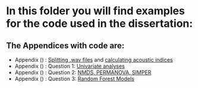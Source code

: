 # In this folder you will find examples for the code used in the dissertation: 
## The Appendices with code are:
- Appendix () : [Splitting .wav files](https://github.com/carlaleone/Dissertation/blob/main/Appendix%20Code/splitting_sound_files.R) and [calculating acoustic indices](https://github.com/carlaleone/Dissertation/blob/main/Appendix%20Code/acoustic_indices.R)
- Appendix () : Question 1: [Univariate analyses](https://github.com/carlaleone/Dissertation/blob/main/Appendix%20Code/Appendix_Unvariate.R)
- Appendix () : Question 2: [NMDS, PERMANOVA, SIMPER](https://github.com/carlaleone/Dissertation/blob/main/Appendix%20Code/Appendix_NMDS.R)
- Appendix () : Question 3: [Random Forest Models](https://github.com/carlaleone/Dissertation/blob/main/Appendix%20Code/Appendix_RF.R)
